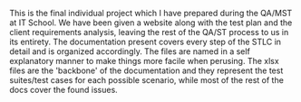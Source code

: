 This is the final individual project which I have prepared during the QA/MST at IT School.
We have been given a website along with the test plan and the client requirements analysis, leaving the rest of the QA/ST process to us in its entirety.
The documentation present covers every step of the STLC in detail and is organized accordingly. The files are named in a self explanatory manner to make things more facile when perusing.
The xlsx files are the 'backbone' of the documentation and they represent the test suites/test cases for each possible scenario, while most of the rest of the docs cover the found issues.
